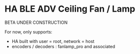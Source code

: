 # HA BLE ADV Ceiling Fan / Lamp

BETA UNDER CONSTRUCTION

For now, only supports:
- HA built with user = root, network = host
- encoders / decoders : fanlamp_pro and associated

